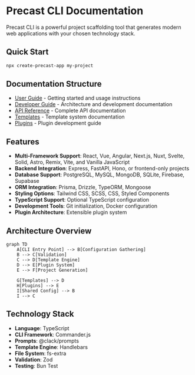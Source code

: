 # Precast CLI Documentation

Precast CLI is a powerful project scaffolding tool that generates modern web applications with your chosen technology stack.

## Quick Start

```bash
npx create-precast-app my-project
```

## Documentation Structure

- [User Guide](./user-guide/README.md) - Getting started and usage instructions
- [Developer Guide](./developers/README.md) - Architecture and development documentation
- [API Reference](./api/README.md) - Complete API documentation
- [Templates](./templates/README.md) - Template system documentation
- [Plugins](./plugins/README.md) - Plugin development guide

## Features

- **Multi-Framework Support**: React, Vue, Angular, Next.js, Nuxt, Svelte, Solid, Astro, Remix, Vite, and Vanilla JavaScript
- **Backend Integration**: Express, FastAPI, Hono, or frontend-only projects
- **Database Support**: PostgreSQL, MySQL, MongoDB, SQLite, Firebase, Supabase
- **ORM Integration**: Prisma, Drizzle, TypeORM, Mongoose
- **Styling Options**: Tailwind CSS, SCSS, CSS, Styled Components
- **TypeScript Support**: Optional TypeScript configuration
- **Development Tools**: Git initialization, Docker configuration
- **Plugin Architecture**: Extensible plugin system

## Architecture Overview

```mermaid
graph TD
    A[CLI Entry Point] --> B[Configuration Gathering]
    B --> C[Validation]
    C --> D[Template Engine]
    D --> E[Plugin System]
    E --> F[Project Generation]
    
    G[Templates] --> D
    H[Plugins] --> E
    I[Shared Config] --> B
    I --> C
```

## Technology Stack

- **Language**: TypeScript
- **CLI Framework**: Commander.js
- **Prompts**: @clack/prompts
- **Template Engine**: Handlebars
- **File System**: fs-extra
- **Validation**: Zod
- **Testing**: Bun Test